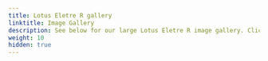 ```yaml
---
title: Lotus Eletre R gallery
linktitle: Image Gallery
description: See below for our large Lotus Eletre R image gallery. Click pictures for high-resolution versions.
weight: 10
hidden: true
---
```

<!-- markdownlint-disable MD033 -->
<object type="image/svg+xml" data="../modelnavigation.svg"></object>
<div class="pswp-gallery pswp-grid-container" id ="my-gallery">
<div class="pswp-grid-item">
<a href="https://media.evkx.net/multimedia/models/lotus/eletre/eletre_r/chargport_1.jpg"
data-pswp-src="https://media.evkx.net/multimedia/models/lotus/eletre/eletre_r/chargport_1.jpg"
data-pswp-width="3000"
data-pswp-height="2001" 
target="_blank">
<img src="https://media.evkx.net/multimedia/models/lotus/eletre/eletre_r/chargport_1_xst.jpg" alt="Lotus Eletre R" width="200px" height="0px" />
</a>
</div>
<div class="pswp-grid-item">
<a href="https://media.evkx.net/multimedia/models/lotus/eletre/eletre_r/exterior_1.jpg"
data-pswp-src="https://media.evkx.net/multimedia/models/lotus/eletre/eletre_r/exterior_1.jpg"
data-pswp-width="3000"
data-pswp-height="2000" 
target="_blank">
<img src="https://media.evkx.net/multimedia/models/lotus/eletre/eletre_r/exterior_1_xst.jpg" alt="Lotus Eletre R" width="200px" height="0px" />
</a>
</div>
<div class="pswp-grid-item">
<a href="https://media.evkx.net/multimedia/models/lotus/eletre/eletre_r/exterior_2.jpg"
data-pswp-src="https://media.evkx.net/multimedia/models/lotus/eletre/eletre_r/exterior_2.jpg"
data-pswp-width="3000"
data-pswp-height="1706" 
target="_blank">
<img src="https://media.evkx.net/multimedia/models/lotus/eletre/eletre_r/exterior_2_xst.jpg" alt="Lotus Eletre R" width="200px" height="0px" />
</a>
</div>
<div class="pswp-grid-item">
<a href="https://media.evkx.net/multimedia/models/lotus/eletre/eletre_r/frontseats_1.jpg"
data-pswp-src="https://media.evkx.net/multimedia/models/lotus/eletre/eletre_r/frontseats_1.jpg"
data-pswp-width="3000"
data-pswp-height="1783" 
target="_blank">
<img src="https://media.evkx.net/multimedia/models/lotus/eletre/eletre_r/frontseats_1_xst.jpg" alt="Lotus Eletre R" width="200px" height="0px" />
</a>
</div>
<div class="pswp-grid-item">
<a href="https://media.evkx.net/multimedia/models/lotus/eletre/eletre_r/headlights_1.jpg"
data-pswp-src="https://media.evkx.net/multimedia/models/lotus/eletre/eletre_r/headlights_1.jpg"
data-pswp-width="3000"
data-pswp-height="2000" 
target="_blank">
<img src="https://media.evkx.net/multimedia/models/lotus/eletre/eletre_r/headlights_1_xst.jpg" alt="Lotus Eletre R" width="200px" height="0px" />
</a>
</div>
<div class="pswp-grid-item">
<a href="https://media.evkx.net/multimedia/models/lotus/eletre/eletre_r/interior_1.jpg"
data-pswp-src="https://media.evkx.net/multimedia/models/lotus/eletre/eletre_r/interior_1.jpg"
data-pswp-width="3000"
data-pswp-height="2001" 
target="_blank">
<img src="https://media.evkx.net/multimedia/models/lotus/eletre/eletre_r/interior_1_xst.jpg" alt="Lotus Eletre R" width="200px" height="0px" />
</a>
</div>
<div class="pswp-grid-item">
<a href="https://media.evkx.net/multimedia/models/lotus/eletre/eletre_r/interior_2.jpg"
data-pswp-src="https://media.evkx.net/multimedia/models/lotus/eletre/eletre_r/interior_2.jpg"
data-pswp-width="3000"
data-pswp-height="2001" 
target="_blank">
<img src="https://media.evkx.net/multimedia/models/lotus/eletre/eletre_r/interior_2_xst.jpg" alt="Lotus Eletre R" width="200px" height="0px" />
</a>
</div>
<div class="pswp-grid-item">
<a href="https://media.evkx.net/multimedia/models/lotus/eletre/eletre_r/interior_3.jpg"
data-pswp-src="https://media.evkx.net/multimedia/models/lotus/eletre/eletre_r/interior_3.jpg"
data-pswp-width="3000"
data-pswp-height="2001" 
target="_blank">
<img src="https://media.evkx.net/multimedia/models/lotus/eletre/eletre_r/interior_3_xst.jpg" alt="Lotus Eletre R" width="200px" height="0px" />
</a>
</div>
<div class="pswp-grid-item">
<a href="https://media.evkx.net/multimedia/models/lotus/eletre/eletre_r/main_1.jpg"
data-pswp-src="https://media.evkx.net/multimedia/models/lotus/eletre/eletre_r/main_1.jpg"
data-pswp-width="3000"
data-pswp-height="2000" 
target="_blank">
<img src="https://media.evkx.net/multimedia/models/lotus/eletre/eletre_r/main_1_xst.jpg" alt="Lotus Eletre R" width="200px" height="0px" />
</a>
</div>
<div class="pswp-grid-item">
<a href="https://media.evkx.net/multimedia/models/lotus/eletre/eletre_r/rearlights_1.jpg"
data-pswp-src="https://media.evkx.net/multimedia/models/lotus/eletre/eletre_r/rearlights_1.jpg"
data-pswp-width="3000"
data-pswp-height="2000" 
target="_blank">
<img src="https://media.evkx.net/multimedia/models/lotus/eletre/eletre_r/rearlights_1_xst.jpg" alt="Lotus Eletre R" width="200px" height="0px" />
</a>
</div>
<div class="pswp-grid-item">
<a href="https://media.evkx.net/multimedia/models/lotus/eletre/eletre_r/screens_1.jpg"
data-pswp-src="https://media.evkx.net/multimedia/models/lotus/eletre/eletre_r/screens_1.jpg"
data-pswp-width="3000"
data-pswp-height="1919" 
target="_blank">
<img src="https://media.evkx.net/multimedia/models/lotus/eletre/eletre_r/screens_1_xst.jpg" alt="Lotus Eletre R" width="200px" height="0px" />
</a>
</div>
<div class="pswp-grid-item">
<a href="https://media.evkx.net/multimedia/models/lotus/eletre/eletre_r/screens_2.jpg"
data-pswp-src="https://media.evkx.net/multimedia/models/lotus/eletre/eletre_r/screens_2.jpg"
data-pswp-width="3000"
data-pswp-height="1687" 
target="_blank">
<img src="https://media.evkx.net/multimedia/models/lotus/eletre/eletre_r/screens_2_xst.jpg" alt="Lotus Eletre R" width="200px" height="0px" />
</a>
</div>
<div class="pswp-grid-item">
<a href="https://media.evkx.net/multimedia/models/lotus/eletre/eletre_r/secondrowseats_1.jpg"
data-pswp-src="https://media.evkx.net/multimedia/models/lotus/eletre/eletre_r/secondrowseats_1.jpg"
data-pswp-width="3000"
data-pswp-height="1856" 
target="_blank">
<img src="https://media.evkx.net/multimedia/models/lotus/eletre/eletre_r/secondrowseats_1_xst.jpg" alt="Lotus Eletre R" width="200px" height="0px" />
</a>
</div>
<div class="pswp-grid-item">
<a href="https://media.evkx.net/multimedia/models/lotus/eletre/eletre_r/trunk_1.jpg"
data-pswp-src="https://media.evkx.net/multimedia/models/lotus/eletre/eletre_r/trunk_1.jpg"
data-pswp-width="3000"
data-pswp-height="1687" 
target="_blank">
<img src="https://media.evkx.net/multimedia/models/lotus/eletre/eletre_r/trunk_1_xst.jpg" alt="Lotus Eletre R" width="200px" height="0px" />
</a>
</div>
</div>
<script type="module">
  import PhotoSwipeLightbox from '/js/photoswipe-lightbox.esm.js';
    const lightbox = new PhotoSwipeLightbox({
       gallery: '#my-gallery',
        children: 'a',
        pswpModule: () => import('/js/photoswipe.esm.js')
    });
lightbox.init();
</script>
